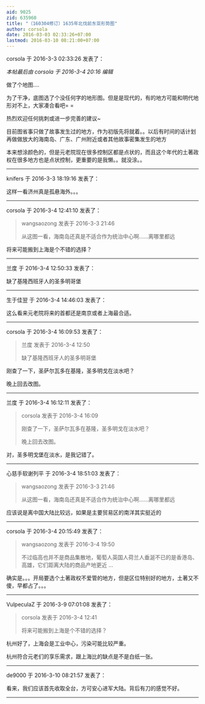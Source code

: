 ```yaml
---
aid: 9025
zid: 635960
title: "（160304修订）1635年北伐前东亚形势图"
author: corsola
date: 2016-03-03 02:33:26+07:00
lastmod: 2016-03-10 08:21:00+07:00
---
```


corsola 于 2016-3-3 02:33:26 发表了：

_本帖最后由 corsola 于 2016-3-4 20:16 编辑_

做了个地图....

为了干净，底图选了个没任何字的地形图。但是是现代的，有的地方可能和明代地形对不上，大家凑合看吧= =

热烈欢迎任何挑刺或进一步完善的建议~

目前图省事只做了故事发生过的地方，作为初版先将就着。。以后有时间的话计划再做做放大的海南岛、广东、广州附近或者其他故事密集发生的地方

本来想涂颜色的，但是元老院现在很多控制区都是点状的，而且这个年代的土著政权在很多地方也是点状控制，更重要的是我懒。。就没涂。。

---

knifers 于 2016-3-3 18:19:16 发表了：

这样一看济州真是孤悬海外。。。

---

corsola 于 2016-3-4 12:41:10 发表了：

> wangsaozong 发表于 2016-3-3 21:46
>
> 从这图一看，海南岛还真是不适合作为统治中心啊……离哪里都远

将来可能搬到上海是个不错的选择？

---

兰度 于 2016-3-4 12:50:33 发表了：

缺了基隆西班牙人的圣多明哥堡

---

生于佳翌 于 2016-3-4 14:46:03 发表了：

这么看来元老院将来的首都还是南京或者上海最合适。

---

corsola 于 2016-3-4 16:09:53 发表了：

> 兰度 发表于 2016-3-4 12:50
>
> 缺了基隆西班牙人的圣多明哥堡

刚查了一下，圣萨尔瓦多在基隆，圣多明戈在淡水吧？

晚上回去改图。

---

兰度 于 2016-3-4 16:12:11 发表了：

> corsola 发表于 2016-3-4 16:09
>
> 刚查了一下，圣萨尔瓦多在基隆，圣多明戈在淡水吧？
>
> 晚上回去改图。

对，圣多明戈堡在淡水，是我记错了。

---

心慈手软谢列平 于 2016-3-4 18:51:03 发表了：

> wangsaozong 发表于 2016-3-3 21:46
>
> 从这图一看，海南岛还真是不适合作为统治中心啊……离哪里都远

应该说是离中国大陆比较远，如果是主要贸易区的南洋其实挺近的

---

corsola 于 2016-3-4 20:15:49 发表了：

> wangsaozong 发表于 2016-3-4 19:50
>
> 不过临高也并不是商品集散地，葡萄人英国人荷兰人垂涎不已的是香港岛、高雄，它们距离大陆的商品产地更近 ...

确实是。。。开局要选个土著政权不爱管的地方，但是区位特别好的地方，土著又不傻，早都占了。。。

---

VulpeculaZ 于 2016-3-9 07:01:08 发表了：

> corsola 发表于 2016-3-4 12:41
>
> 将来可能搬到上海是个不错的选择？

杭州好了，上海会是工业中心，污染可能比较严重。

杭州符合元老们的享乐需求，跟上海比的缺点是不是白纸一张。

---

de9000 于 2016-3-10 08:21:57 发表了：

看来，我们应该首先收取全台，方可安心进军大陆。背后有刀的感觉不好。

---
